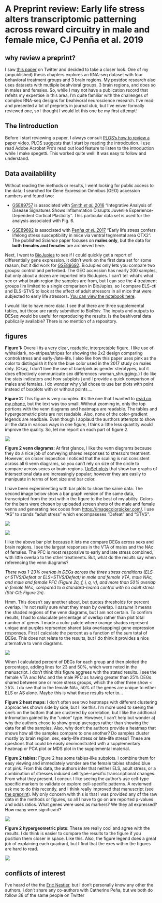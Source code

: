 A Preprint review: Early life stress alters transcriptomic patterning across reward circuitry in male and female mice, CJ Penña et al. 2019
===========================================================================================================================================

why review a preprint?
----------------------

I saw [this paper](https://www.biorxiv.org/content/10.1101/624353v1) on
Twitter and decided to take a closer look. One of my (unpublished)
thesis chapters explores an RNA-seq dataset with four behavioral
treatment groups and 3 brain regions. My postdoc research also uses
datasets with mutliple beahvioral groups, 3 brain regions, and does so
in males and females. So, while I may not have a publication record that
refelts my expertise in this area, I’m quite familiar with the
challenges of complex RNA-seq designs for beahivoral neuroscience
research. I’ve read and presented a lot of preprints in journal club,
but I’ve enver formally reviewed one, so I thought I would let this one
be my first attempt!

The Iintroduction
-----------------

Before I start reviewing a paper, I always consult [PLOS’s how to review
a paper
video](https://reviewers.plos.org/resources/how-to-review-a-manuscript/).
PLOS suggests that I start by reading the introdcution. I use read Adobe
Acrobat Pro’s read out loud feature to listen to the introduction while
I make spegetti. This worked quite well! It was easy to follow and
understand.

Data availablility
------------------

Without reading the methods or results, I went looking for public access
to the data; I searched for Gene Expression Omnibus (GEO) accession
numbers and found two:

-   [GSE89757](https://www.ncbi.nlm.nih.gov/geo/query/acc.cgi?acc=GSE89757)
    is associated with [Smith *et al.*
    2016](http://www.eneuro.org/content/3/6/ENEURO.0240-16.2016)
    “Integrative Analysis of Disease Signatures Shows Inflammation
    Disrupts Juvenile Experience-Dependent Cortical Plasticity”. This
    particular data set is used for the analysis associated with Fig. 6.

-   [GSE89692](https://www.ncbi.nlm.nih.gov/geo/query/acc.cgi?acc=GSE89692)
    is associated with [Penña *at el.*
    2017](https://science.sciencemag.org/content/356/6343/1185.long)
    “Early life stress confers lifelong stress susceptibility in mice
    via ventral tegmental area OTX2”. The published *Science* paper
    focuses on **males only**, but the data for **both females and
    females** are archieved here.

Next, I went to [BioJupies](https://amp.pharm.mssm.edu/biojupies/) to
see if I could quickly get a report of differentially gene expression.
It didn’t work on the first data set for some reason, but it did work
for
[GSE89692](https://www.ncbi.nlm.nih.gov/geo/query/acc.cgi?acc=GSE89692).
BioJupies only lets you compare two groups: control and perterbed. The
GEO accession has nearly 200 samples, but only about a dozen are
imported into BioJupies. I can’t tell what’s what sex or what brain
region the samples are from, but I can see the 4 treatment groups I’m
limited to a single comparison in BioJupies, so I compare ELS-ctl and
ELS-STVS to look at the effect of adult stressors in all mice that were
subjected to early life stressors. [You can view the notebook
here](https://amp.pharm.mssm.edu/biojupies/notebook/Ptbvkbvay).

I would like to have more data. I see that there are three supplemental
tables, but those are rarely submitted to BioRxiv. The inputs and
outputs to DESeq would be useful for reproducing the results. Is the
beahivoral data publically available? There is no mention of a
repository.

figures
-------

**Figure 1:** Overall its a very clear, readable, interpretable figure.
I like use of white/dark, no-stripes/stripes for showing the 2x2 design
comparing control/stress and early-/late-life. I also like how this
paper uses pink as the color to distinguish it from the blue color used
in the 2017 study on males only. (Okay, I don’t love the use of
blue/pink as gender sterotypes, but it does effectively communicate sex
differences :woman\_shrugging:.) I do like the stats indicators and how
subplots j and l provide a quick comparison of males and females. I do
wonder why y’all chose to use bar plots with point instead of boxplots
with or without points….

**Figure 2:** This figure is very complex. It’s the one that I wanted to
[read on my
phone](https://twitter.com/raynamharris/status/1124463113430913025), but
the text was too small. Without zooming in, only the top portions with
the venn diagrams and heatmaps are readable. The tables and
hypergeometric plots are not readable. Also, none of the color-gradient
legends are readbale. Even though I applaud the aurthors attempts to
show all the data in various ways in one figure, I think a little less
quantity would improve the quality. So, let me report on each part of
figure 2.

![](fig2.png)

**Figure 2 venn diagrams:** At first glance, I like the venn diagrams
because they do a nice job of conveying shared responses to stressors
treatment. However, on closer inspection I noticed that the scaling is
not consistent across all 6 venn diagrams, so you can’t rely on size of
the circle to compare across sexes or brain regions. [UpSet
plots](https://github.com/hms-dbmi/UpSetR) that show bar graphs of
intersectional data are increasingly popular; however they are easily to
manipuate in terms of font size and bar color.

I have been experimenting with bar plots to show the same data. The
second image below show a bar graph version of the same data,
transcripted from the text within the figure to the best of my ability.
Colors for the bars were chosen by uploaded screen shots of the male and
female venns and generating hex codes from
<a href="https://imagecolorpicker.com/" class="uri">https://imagecolorpicker.com/</a>.
I use “AS” to stands “adult stress” which encompaseses “Defeat” and
“STVS”.

![](./fig2venn-alt1-1.png)

![](fig2venn-alt2-original.png)

I like the above bar plot because it lets me compare DEGs across sexs
and brain regions. I see the largest responses in the VTA of males and
the NAc of females. The PFC is most responsive to early and late stress
combined, with little overlap to the other treatments. But, what do the
results say when referencing the venn diagrams?

*There was 1-23% overlap in DEGs across the three stress conditions (ELS
or STVS/Defeat or ELS+STVS/Defeat) in male and female VTA, male NAc, and
male and female PFC (Figure 2a, f, i, q, v), and more than 50% overlap
in female NAc, compared to a standard-reared control with no adult
stress (Std-Ctl; Figure 2n).*

Hmm. This doesn’t say another about, but quotes thresholds for percent
overlap. I’m not really sure what they mean by overlap. I *assume* it
means the shaded regions of the venn diagrams, but I am not certain. To
confirm results, I had to caluculate percentage of overlap rather than
plot total number of genes. I made a color palete where orange shades
represent unique and purples reprsented shared (aka overlappping) gene
expression responses. First I calculate the percent as a function of the
sum total of DEGs. This does not relate to the results, but I do think
it provides a nice alternative to venn diagrams.

![](./fig2venn-alt2-1.png)

When I calculated percent of DEGs for each group and then plotted the
percentage, adding lines for 23 and 50%, which were noted in the
manuscript. I don’t think this figure aggrees with the stated results. I
see the female VTA and NAc and the male PFC as having greater than 25%
DEGs shared between one or more stress groups, which the other three
show &lt; 25%. I do see that in the female NAc, 50% of the genes are
unique to either ELS or AS alone. Maybe this is what those results refer
to…

**Figure 2 heat maps:** I don’t often see two heatmaps with different
clustering approaches shown side by side, but I like this. I’m more used
to seeing the one’s on the bottom that are clustered by correlation, but
I like the addtional infromation gained by the “union” type. However, I
can’t help but wonder a) why the authors chose to show group averages
rather than showing the data for all the samples. Also, why don’t the
authors provide a heatmap that shows how all the samples compare to one
another? Do samples cluster mostly by brain region, sex, early-life
stress or late-life stress? These are questions that could be easily
deomonstrated with a supplementary heatmap or PCA plot or MDS plot in
the supplemental material.

**Figure 2 tables:** Figure 2 has some tables-like subplots. I combine
them for easy viewing and immediately wonder are the female tables
shaded blue not pink. From this data, the authors infer that neither
ELS, adult stress, or a combination of stresses induced cell
type-specific transcriptional changes. From what they present, I concur.
I like seeing the author’s use cell-type specific markers to validate or
explore cell-specific patterns. A revierwed ask me to do this recently,
and I think really improved that manuscript (see [the
preprint](https://www.biorxiv.org/content/10.1101/153585v3)). My only
concern with this is that I was provided any of the raw data in the
methods or figures, so all I have to go on are reported p-values and
odds ratios. What genes were used as markers? We they all expressed? How
many were significant?

![](fig2table-1.png)

**Figure 2 hypergeometric plots:** These are really cool and agree with
the results. I do think is easier to compare the results to the figure
if you position them closer in space. Like this. Also, the figure legend
does a great job of explaining each quadrant, but I find that the exes
within the figures are hard to read.

![](fig2geo.png)

conflicts of interest
---------------------

I’ve heard of the the [Eric
Nestler](https://en.wikipedia.org/wiki/Eric_J._Nestler), but I don’t
personally know any other the authors. I don’t share any co-authors with
Catherine Peña, but we both do follow 38 of the same people on Twitter
